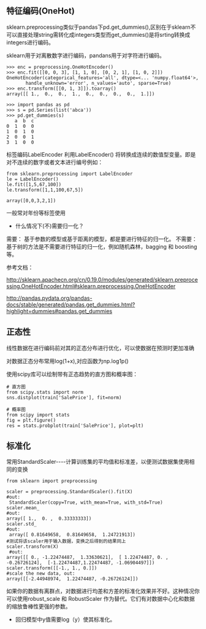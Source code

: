 ## 特征编码(OneHot)

sklearn.preprocessing类似于pandas下pd.get_dummies(),区别在于sklearn不可以直接处理string需转化成integers类型而get_dummies()是将srting转换成integers进行编码。

sklearn用于对离散数字进行编码，pandans用于对字符进行编码。

```
>>> enc = preprocessing.OneHotEncoder()
>>> enc.fit([[0, 0, 3], [1, 1, 0], [0, 2, 1], [1, 0, 2]])  
OneHotEncoder(categorical_features='all', dtype=<... 'numpy.float64'>,
       handle_unknown='error', n_values='auto', sparse=True)
>>> enc.transform([[0, 1, 3]]).toarray()
array([[ 1.,  0.,  0.,  1.,  0.,  0.,  0.,  0.,  1.]])
```

```
>>> import pandas as pd
>>> s = pd.Series(list('abca'))
>>> pd.get_dummies(s)
   a  b  c
0  1  0  0
1  0  1  0
2  0  0  1
3  1  0  0
```

标签编码LabelEncoder
利用LabelEncoder() 将转换成连续的数值型变量。即是对不连续的数字或者文本进行编号例如：
```
from sklearn.preprocessing import LabelEncoder
le = LabelEncoder()
le.fit([1,5,67,100])
le.transform([1,1,100,67,5])

array([0,0,3,2,1])
```
一般常对年份等标签使用

* 什么情况下(不)需要归一化？

需要： 基于参数的模型或基于距离的模型，都是要进行特征的归一化。
不需要：基于树的方法是不需要进行特征的归一化，例如随机森林，bagging 和 boosting等。

参考文档：

http://sklearn.apachecn.org/cn/0.19.0/modules/generated/sklearn.preprocessing.OneHotEncoder.html#sklearn.preprocessing.OneHotEncoder

http://pandas.pydata.org/pandas-docs/stable/generated/pandas.get_dummies.html?highlight=dummies#pandas.get_dummies

## 正态性

线性数据在进行编码前对其的正态分布进行优化，可以使数据在预测时更加准确

对数据正态分布常用log(1+x),对应函数为np.log1p()

使用scipy库可以绘制带有正态趋势的直方图和概率图：
```
# 直方图
from scipy.stats import norm
sns.distplot(train['SalePrice'], fit=norm)

# 概率图
from scipy import stats
fig = plt.figure()
res = stats.probplot(train['SalePrice'], plot=plt)
```

## 标准化
常用StandardScaler----计算训练集的平均值和标准差，以便测试数据集使用相同的变换
```
from sklearn import preprocessing 

scaler = preprocessing.StandardScaler().fit(X) 
#out:
 StandardScaler(copy=True, with_mean=True, with_std=True)
scaler.mean_  
#out: 
array([ 1.,  0. ,  0.33333333])  
scaler.std_ 
#out:
 array([ 0.81649658,  0.81649658,  1.24721913]) 
#测试将该scaler用于输入数据，变换之后得到的结果同上
scaler.transform(X)
 #out: 
array([[ 0., -1.22474487,  1.33630621],  [ 1.22474487, 0. , -0.26726124],  [-1.22474487,1.22474487, -1.06904497]])  
scaler.transform([[-1., 1., 0.]])  
#scale the new data, out: 
array([[-2.44948974,  1.22474487, -0.26726124]])
```
如果你的数据有离群点，对数据进行均差和方差的标准化效果并不好。这种情况你可以使用robust_scale 和 RobustScaler 作为替代。它们有对数据中心化和数据的缩放鲁棒性更强的参数。

* 回归模型中y值需要log（y）使其标准化。